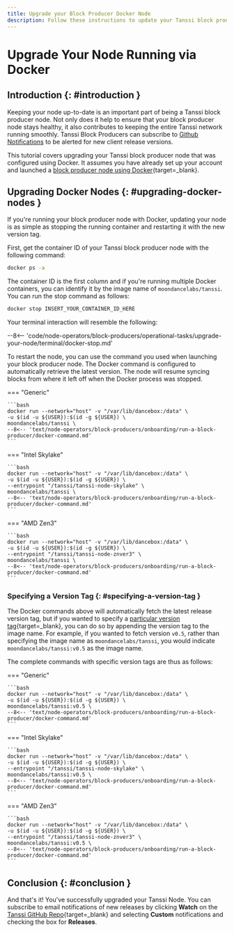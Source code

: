 ```yaml
---
title: Upgrade your Block Producer Docker Node
description: Follow these instructions to update your Tanssi block producer node running via Systemd to the latest version of the Tanssi client software.
---
```


# Upgrade Your Node Running via Docker

## Introduction {: #introduction }

Keeping your node up-to-date is an important part of being a Tanssi block producer node. Not only does it help to ensure that your block producer node stays healthy, it also contributes to keeping the entire Tanssi network running smoothly. Tanssi Block Producers can subscribe to [Github Notifications](#conclusion) to be alerted for new client release versions. 

This tutorial covers upgrading your Tanssi block producer node that was configured using Docker. It assumes you have already set up your account and launched a [block producer node using Docker](/node-operators/block-producers/onboarding/run-a-block-producer/block-producer-docker/){target=\_blank}. 

## Upgrading Docker Nodes {: #upgrading-docker-nodes }

If you're running your block producer node with Docker, updating your node is as simple as stopping the running container and restarting it with the new version tag.

First, get the container ID of your Tanssi block producer node with the following command: 

```bash
docker ps -a
```

The container ID is the first column and if you're running multiple Docker containers, you can identify it by the image name of `moondancelabs/tanssi`. You can run the stop command as follows: 

```bash
docker stop INSERT_YOUR_CONTAINER_ID_HERE
```

Your terminal interaction will resemble the following:

--8<-- 'code/node-operators/block-producers/operational-tasks/upgrade-your-node/terminal/docker-stop.md'

To restart the node, you can use the command you used when launching your block producer node. The Docker command is configured to automatically retrieve the latest version. The node will resume syncing blocks from where it left off when the Docker process was stopped.  

=== "Generic"

    ```bash
    docker run --network="host" -v "/var/lib/dancebox:/data" \
    -u $(id -u ${USER}):$(id -g ${USER}) \
    moondancelabs/tanssi \
    --8<-- 'text/node-operators/block-producers/onboarding/run-a-block-producer/docker-command.md'
    ```

=== "Intel Skylake"

    ```bash
    docker run --network="host" -v "/var/lib/dancebox:/data" \
    -u $(id -u ${USER}):$(id -g ${USER}) \
    --entrypoint "/tanssi/tanssi-node-skylake" \
    moondancelabs/tanssi \
    --8<-- 'text/node-operators/block-producers/onboarding/run-a-block-producer/docker-command.md'
    ```
=== "AMD Zen3"

    ```bash
    docker run --network="host" -v "/var/lib/dancebox:/data" \
    -u $(id -u ${USER}):$(id -g ${USER}) \
    --entrypoint "/tanssi/tanssi-node-znver3" \
    moondancelabs/tanssi \
    --8<-- 'text/node-operators/block-producers/onboarding/run-a-block-producer/docker-command.md'
    ```

### Specifying a Version Tag {: #specifying-a-version-tag }

The Docker commands above will automatically fetch the latest release version tag, but if you wanted to specify a [particular version tag](https://hub.docker.com/r/moondancelabs/tanssi/tags){target=\_blank}, you can do so by appending the version tag to the image name. For example, if you wanted to fetch version `v0.5`, rather than specifying the image name as `moondancelabs/tanssi`, you would indicate `moondancelabs/tanssi:v0.5` as the image name.

The complete commands with specific version tags are thus as follows:

=== "Generic"

    ```bash
    docker run --network="host" -v "/var/lib/dancebox:/data" \
    -u $(id -u ${USER}):$(id -g ${USER}) \
    moondancelabs/tanssi:v0.5 \
    --8<-- 'text/node-operators/block-producers/onboarding/run-a-block-producer/docker-command.md'
    ```

=== "Intel Skylake"

    ```bash
    docker run --network="host" -v "/var/lib/dancebox:/data" \
    -u $(id -u ${USER}):$(id -g ${USER}) \
    --entrypoint "/tanssi/tanssi-node-skylake" \
    moondancelabs/tanssi:v0.5 \
    --8<-- 'text/node-operators/block-producers/onboarding/run-a-block-producer/docker-command.md'
    ```
=== "AMD Zen3"

    ```bash
    docker run --network="host" -v "/var/lib/dancebox:/data" \
    -u $(id -u ${USER}):$(id -g ${USER}) \
    --entrypoint "/tanssi/tanssi-node-znver3" \
    moondancelabs/tanssi:v0.5 \
    --8<-- 'text/node-operators/block-producers/onboarding/run-a-block-producer/docker-command.md'
    ```

## Conclusion {: #conclusion }

And that's it! You've successfully upgraded your Tanssi Node. You can subscribe to email notifications of new releases by clicking **Watch** on the [Tanssi GitHub Repo](https://github.com/moondance-labs/tanssi){target=\_blank} and selecting **Custom** notifications and checking the box for **Releases**. 